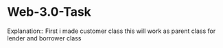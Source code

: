 # Web-3.0-Task
<!-- 
#include<iostream>
 using namespace std;
class customer 
{

    char name[20];long accnum;long phn;//private to class
    public:
    void setdata(){
        cout<<"\nEnter name of cuctomer:: ";
        cin>>name;
        cout<<"\nEnter Account Number:: ";
        cin>>accnum;
        cout<<"\nEnter Contact Number:: ";
        cin>>phn;
    }
    void showdata(){
        cout<<"\nName of customer:: "<<name;
        cout<<"\nAccount Number:: "<<accnum;
        cout<<"\nContact Number:: "<<phn;

    }


};
class lender:private customer{
float balance;
public:
 lender( ){
balance =5000.0;
//this is balance before any trasaction and this code will run when object will be created 
//starting balance i set 5000.00
}
void setlendata(){
setdata();
//because lender is also a customer,but object of lender class can not directly call setdata()function but he can call setlendata()
}
void depositmoney(){
    int m;
    cout<<"\nEnter the ammount that you want to deposit:: ";
    cin>>m;
    balance+=m;
    cout<<"\nTransacton succesful";
}
void showlendata(){
showdata();
cout<<"\n Current Balance is :: "<<balance;
}
~lender(){
    cout<<"\nAfter all trasaction your Bank Account is ::  "<<balance;
    cout<<"\nThanks for trasaction";
}

};
class borrower:private customer{
float balance;
public:
borrower(){
balance=6000.0;
}
void setbordata(){
    setdata();

}
void showbordata(){
    showdata();
    cout<<"\nCurrent Balance is:: "<<balance;

}
void borrowmoney(){
    int k;
    cout<<"\nEnter the ammount that you want to borrow";
    cin>>k;
    if(k>balance){
cout<<"\nYour Bank balance is inSufficient";
    }else{
        balance-=k;
        cout<<"\nTrasaction succesful";
    }
}
~borrower(){
     cout<<"\nAfter all trasaction your Bank Account is ::  "<<balance;
    cout<<"\nThanks for trasaction";
}
};

int main(){
  lender Dinesh;borrower mohit;
  //Dinesh is object of lender class 
  //mohit is an object of borrower class
  Dinesh.setlendata();//this function will take data from customer
  Dinesh.depositmoney();
 
  mohit.setbordata();
  mohit.borrowmoney();
  cout<<"\nData of Dinesh account is::";
   Dinesh.showlendata();
   cout<<"\n Data of mohit accoutn is::";
  mohit.showbordata();
   
     

} -->
  
  Explanation::
  First i made customer class this will work as parent class for lender and borrower class 
  
  
  
  
